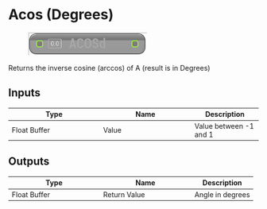 # Acos (Degrees)

<div align="left" data-full-width="false">

<figure><img src="Acos_(Degrees).png" alt=""><figcaption></figcaption></figure>

</div>

Returns the inverse cosine (arccos) of A (result is in Degrees)

## Inputs

<table>
<thead><tr><th width="170">Type</th><th width="170">Name</th><th>Description</th></tr></thead>
<tbody>
<tr><td>Float Buffer</td><td>Value</td><td>Value between -1 and 1</td></tr>
</tbody>
</table>

## Outputs

<table>
<thead><tr><th width="170">Type</th><th width="170">Name</th><th>Description</th></tr></thead>
<tbody>
<tr><td>Float Buffer</td><td>Return Value</td><td>Angle in degrees</td></tr>
</tbody>
</table>